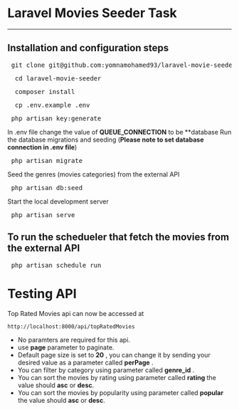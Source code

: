 # Laravel Movies Seeder Task

----------

## Installation and configuration steps

   
<pre> git clone git@github.com:yomnamohamed93/laravel-movie-seeder.git </pre>
    
<pre>  cd laravel-movie-seeder </pre>
<pre>  composer install </pre>
<pre>  cp .env.example .env </pre>
<pre> php artisan key:generate </pre>
   
In .env file change the value of **QUEUE_CONNECTION** to be **database
Run the database migrations and seeding (**Please note to set database connection in .env file**)

   <pre> php artisan migrate </pre>
   
Seed the genres (movies categories) from the external API
   <pre> php artisan db:seed </pre>
  
Start the local development server

   <pre> php artisan serve </pre>
   
## To run the schedueler that fetch the movies from the external API
<pre> php artisan schedule run </pre>


# Testing API

Top Rated Movies api can now be accessed at

    http://localhost:8000/api/topRatedMovies
    
- No paramters are required for this api.
- use **page** parameter to paginate.
- Default page size is set to **20** , you can change it by sending your desired value as a parameter called **perPage** . 
- You can filter by category using parameter called **genre_id** .
- You can sort the movies by rating using parameter called **rating** the value should **asc** or **desc**.
- You can sort the movies by popularity using parameter called **popular** the value should **asc** or **desc**.
